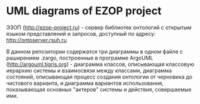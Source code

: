 UML diagrams of EZOP project
===========
ЭЗОП (http://ezop-project.ru) - сервер библиотек онтологий с открытым языком представлений и запросов, доступный по адресу: http://ontoserver.rsuh.ru

В данном репозитории содержатся три диаграммы в одном файле с раширением .zargo, построенные в программе ArgoUML (http://argouml.tigris.org) - диаграмма классов, описывающая классовую иерархию системы и взаимосвязи между классами, диаграмма состояний, описывающая процесс создания онтологии от черновика до чистового варианта, и диаграмма вариантов использования, показывающая основных "актеров" системы и действия, совершаемые ими.